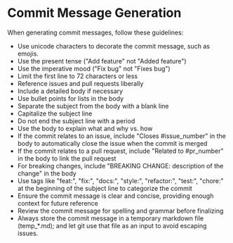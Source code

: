 # Commit Message Generation

When generating commit messages, follow these guidelines:

- Use unicode characters to decorate the commit message, such as emojis.
- Use the present tense ("Add feature" not "Added feature")
- Use the imperative mood ("Fix bug" not "Fixes bug")
- Limit the first line to 72 characters or less
- Reference issues and pull requests liberally
- Include a detailed body if necessary
- Use bullet points for lists in the body
- Separate the subject from the body with a blank line
- Capitalize the subject line
- Do not end the subject line with a period
- Use the body to explain what and why vs. how
- If the commit relates to an issue, include "Closes #issue_number" in the body to automatically close the issue when the commit is merged
- If the commit relates to a pull request, include "Related to #pr_number" in the body to link the pull request
- For breaking changes, include "BREAKING CHANGE: description of the change" in the body
- Use tags like "feat:", "fix:", "docs:", "style:", "refactor:", "test:", "chore:" at the beginning of the subject line to categorize the commit
- Ensure the commit message is clear and concise, providing enough context for future reference
- Review the commit message for spelling and grammar before finalizing
- Always store the commit message in a temporary markdown file (temp_*.md); and let git use that file as an input to avoid escaping issues.